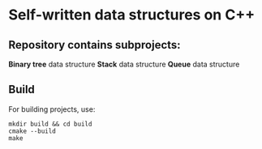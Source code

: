 # Self-written data structures on C++

## Repository contains subprojects:
**Binary tree** data structure
**Stack** data structure
**Queue** data structure

## Build

For building projects, use:
```
mkdir build && cd build
cmake --build
make
```